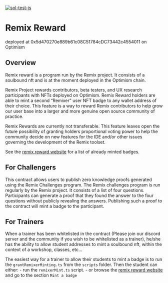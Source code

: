 [![sol-test-js](https://github.com/remix-project-org/remix-reward/actions/workflows/run-test.yml/badge.svg)](https://github.com/remix-project-org/remix-reward/actions/workflows/run-test.yml)

# Remix Reward

deployed at 0x5d470270e889b61c08C51784cDC73442c4554011 on Optimism

## Overview

Remix reward is a program run by the Remix project. 
It consists of a soulbound nft and is at the moment deployed in the Optimism chain.

Remix Project rewards contributors, beta testers, and UX research participants with NFTs deployed on Optimism.
Remix Reward holders are able to mint a second “Remixer” user NFT badge to any wallet address of their choice.
This feature is a way to reward Remix contributors to help grow our user base into a larger and more genuine open source community of practice.

Remix Rewards are currently not transferable. This feature leaves open the future possibility of granting holders proportional voting power to help the community decide on new features for the IDE and/or other issues governing the development of the Remix toolset.

See the [remix reward website](https://rewards.remix.ethereum.eth.limo) for a list of already minted badges.

## For Challengers

This contract allows users to publish zero knowledge proofs generated using the Remix Challenges program.
The Remix challenges program is run regularly by the Remix project. 
It consists of a list of four questions.
Participants can generate a proof that they found the answer to the four questions without publicly revealing the answers. 
Publishing such a proof to the contract will mint a badge to the participant.

## For Trainers

When a trainer has been whitelisted in the contract (Please join our discord server and the community if you wish to be whitelisted as a trainer),
he/she has the ability to allow student addresses to mint a soulbound nft, within the context of a workshop, classes, etc...

The easiest way for a trainer to allow their students to mint a badge is to run the `grantRemixerMinting.ts` from the `scripts` folder.
Then the student can either: 
    - run the `remixerMint.ts` script.
    - or browse the [remix reward website](https://rewards.remix.ethereum.eth.limo) and go to the section `Mint a badge`

